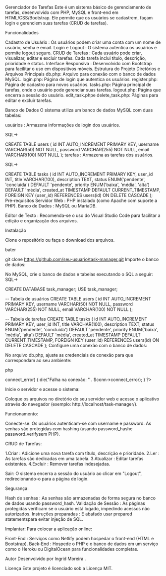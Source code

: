 Gerenciador de Tarefas
Este é um sistema básico de gerenciamento de tarefas, desenvolvido com PHP, MySQL e front-end em HTML/CSS/Bootstrap. Ele permite que os usuários se cadastrem, façam login e gerenciem suas tarefas (CRUD de tarefas).

Funcionalidades

Cadastro de Usuário : Os usuários podem criar uma conta com um nome de usuário, senha e email.
Login e Logout : O sistema autentica os usuários e permite logout seguro.
CRUD de Tarefas : Cada usuário pode criar, visualizar, editar e excluir tarefas. Cada tarefa inclui título, descrição, prioridade e status.
Interface Responsiva : Desenvolvido com Bootstrap para facilitar o uso em dispositivos móveis.
Estrutura do Projeto
Diretórios e Arquivos Principais
db.php: Arquivo para conexão com o banco de dados MySQL.
login.php: Página de login que autentica os usuários.
register.php: Página de cadastro para novos usuários.
tasks.php: Página principal de tarefas, onde o usuário pode gerenciar suas tarefas.
logout.php: Página que encerra a sessão do usuário.
edit_task.phpe delete_task.php: Páginas para editar e excluir tarefas.

Banco de Dados
O sistema utiliza um banco de dados MySQL com duas tabelas:

usuários : Armazena informações de login dos usuários.

SQL->

CREATE TABLE users (
    id INT AUTO_INCREMENT PRIMARY KEY,
    username VARCHAR(50) NOT NULL,
    password VARCHAR(255) NOT NULL,
    email VARCHAR(100) NOT NULL
);
tarefas : Armazena as tarefas dos usuários.

SQL->

CREATE TABLE tasks (
    id INT AUTO_INCREMENT PRIMARY KEY,
    user_id INT,
    title VARCHAR(100),
    description TEXT,
    status ENUM('pendente', 'concluída') DEFAULT 'pendente',
    priority ENUM('baixa', 'média', 'alta') DEFAULT 'média',
    created_at TIMESTAMP DEFAULT CURRENT_TIMESTAMP,
    FOREIGN KEY (user_id) REFERENCES users(id) ON DELETE CASCADE
);
Pré-requisitos
Servidor Web : PHP instalado (como Apache com suporte a PHP).
Banco de Dados : MySQL ou MariaDB.

Editor de Texto : Recomenda-se o uso do Visual Studio Code para facilitar a edição e organização dos arquivos.

Instalação

Clone o repositório ou faça o download dos arquivos.

bater

git clone https://github.com/seu-usuario/task-manager.git
Importe o banco de dados:

No MySQL, crie o banco de dados e tabelas executando o SQL a seguir:
SQL->

CREATE DATABASE task_manager;
USE task_manager;

-- Tabela de usuários
CREATE TABLE users (
    id INT AUTO_INCREMENT PRIMARY KEY,
    username VARCHAR(50) NOT NULL,
    password VARCHAR(255) NOT NULL,
    email VARCHAR(100) NOT NULL
);

-- Tabela de tarefas
CREATE TABLE tasks (
    id INT AUTO_INCREMENT PRIMARY KEY,
    user_id INT,
    title VARCHAR(100),
    description TEXT,
    status ENUM('pendente', 'concluída') DEFAULT 'pendente',
    priority ENUM('baixa', 'média', 'alta') DEFAULT 'média',
    created_at TIMESTAMP DEFAULT CURRENT_TIMESTAMP,
    FOREIGN KEY (user_id) REFERENCES users(id) ON DELETE CASCADE
);
Configure uma conexão com o banco de dados:

No arquivo db.php, ajuste as credenciais de conexão para que correspondam ao seu ambiente:

php

<?php
$host = "localhost";
$user = "seu_usuario";
$password = "sua_senha";
$dbname = "task_manager";

$conn = new mysqli($host, $user, $password, $dbname);

if ($conn->connect_error) {
    die("Falha na conexão: " . $conn->connect_error);
}
?>

Inicie o servidor e acesse o sistema:

Coloque os arquivos no diretório do seu servidor web e acesse o aplicativo através do navegador (exemplo: http://localhost/task-manager/).

Funcionamento:

Conecte-se:
Os usuários autenticam-se com username e password.
As senhas são protegidas com hashing (usando password_hashe password_verifysem PHP).

CRUD de Tarefas:

1.Criar : Adicione uma nova tarefa com título, descrição e prioridade.
2.Ler : As tarefas são dedicadas em uma tabela.
3.Atualizar : Editar tarefas existentes.
4.Excluir : Remover tarefas indesejadas.

Sair:
O sistema encerra a sessão do usuário ao clicar em "Logout", redirecionando-o para a página de login.

Segurança:

Hash de senhas : As senhas são armazenadas de forma segura no banco de dados usando password_hash.
Validação de Sessão : As páginas protegidas verificam se o usuário está logado, impedindo acessos não autorizados.
Instruções preparadas : É abafado usar prepared statementspara evitar injeção de SQL.

Implantar:
Para colocar a aplicação online:

Front-End : Serviços como Netlify podem hospedar o front-end (HTML e Bootstrap).
Back-End : Hospede o PHP e o banco de dados em um serviço como o Heroku ou DigitalOcean para funcionalidades completas.

Autor
Desenvolvido por Ingrid Moreira .

Licença
Este projeto é licenciado sob a Licença MIT.
